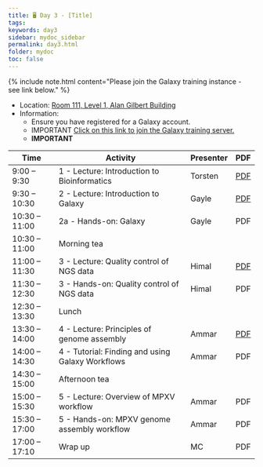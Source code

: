 ```yaml
---
title: 🖥️ Day 3 - [Title]
tags: 
keywords: day3
sidebar: mydoc_sidebar
permalink: day3.html
folder: mydoc
toc: false
---
```


<style>
.result {
background-color: #f0f0f0;
border: 1px solid #dedede;
padding: 10px;
margin-top: 10px;
margin-bottom: 10px;
}
</style>

{% include note.html content="Please join the Galaxy training instance - see link below." %}


- Location: [Room 111, Level 1, Alan Gilbert Building](https://maps.unimelb.edu.au/point?identifier=PAR;104;1;111)
- Information:
  - Ensure you have registered for a Galaxy account.
  - IMPORTANT [Click on this link to join the Galaxy training server.](https://usegalaxy.org.au/join-training/vidrl-cpg-mpxv-2025/)
  - **IMPORTANT**

| **Time**         | **Activity**                                         | **Presenter**  | **PDF** |
|------------------|-----------------------------------------------------|-----------------|---------|
| 9:00 – 9:30      | 1 - Lecture: Introduction to Bioinformatics        | Torsten         | [PDF](https://raw.githubusercontent.com/vidrl/training-mpxv-2025/refs/heads/main/pdf/1_Intro%20to%20bioinformatics.pdf)     |
| 9:30 – 10:30     | 2 - Lecture: Introduction to Galaxy                | Gayle           | [PDF](https://raw.githubusercontent.com/vidrl/training-mpxv-2025/refs/heads/main/pdf/2_Galaxy_Australia_Introduction_Doherty.compressed.pdf)     |
| 10:30 – 11:00    | 2a - Hands-on: Galaxy                               | Gayle          | PDF     |
| 10:30 – 11:00    | Morning tea                                        |                 |       |
| 11:00 – 11:30    | 3 - Lecture: Quality control of NGS data           | Himal           | [PDF](https://raw.githubusercontent.com/vidrl/training-mpxv-2025/refs/heads/main/pdf/Lecture%203%20-%20QC%20of%20NGS%20data_edited_v2.pdf)     |
| 11:30 – 12:30    | 3 - Hands-on: Quality control of NGS data          | Himal           | PDF     |
| 12:30 – 13:30    | Lunch                                              |                 |      |
| 13:30 – 14:00    | 4 - Lecture: Principles of genome assembly         | Ammar           | [PDF](https://raw.githubusercontent.com/vidrl/training-mpxv-2025/refs/heads/main/pdf/Lecture%204%20-%20Principles%20of%20genome%20assembly.pdf)     |
| 14:00 – 14:30    | 4 - Tutorial: Finding and using Galaxy Workflows   | Ammar           | PDF     |
| 14:30 – 15:00    | Afternoon tea                                      |                 |      |
| 15:00 – 15:30    | 5 - Lecture: Overview of MPXV workflow             | Ammar           | PDF     |
| 15:30 – 17:00    | 5 - Hands-on: MPXV genome assembly workflow         | Ammar          | PDF     | 
| 17:00 – 17:10    | Wrap up                                            | MC              | PDF     |
